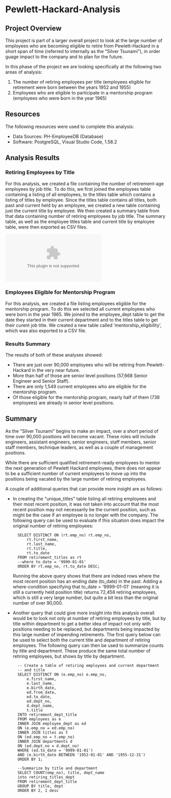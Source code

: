 # Pewlett-Hackard-Analysis

## Project Overview
This project is part of a larger overall project to look at the large number of employees who are becoming eligible to retire from Pewlett-Hackard in a short span of time (referred to internally as the "Silver Tsunami"), in order guage impact to the company and to plan for the future.  

In this phase of the project we are looking specifically at the following two areas of analysis:
1.  The number of retiring employees per title (employees eligible for retirement were born between the years 1952 and 1955)
1.  Employees who are eligible to participate in a mentorship program (employees who were born in the year 1965)


##  Resources
The following resources were used to complete this analysis:
- Data Sources: PH-EmployeeDB (Database)
- Software:  PostgreSQL, Visual Studio Code, 1.58.2


## Analysis Results
### Retiring Employees by Title 
For this analysis, we created a file containing the number of retirement-age employees by job title.  To do this, we first joined the employees table containing a listing of all employees, to the titles table which contains a listing of titles by employee. Since the titles table contains all titles, both past and current held by an employee, we created a new table containing just the current title by employee.  We then created a summary table from that data containing number of retiring employees by job title.  The summary table, as well as the employee titles table and current title by employee table, were then exported as CSV files.

![retiring_titles](https://github.com/adbauer06/Pewlett-Hackard-Analysis/blob/main/Data/retiring_titles.csv)
    
### Employees Eligible for Mentorship Program    
For this analysis, we created a file listing employees eligible for the mentorship program.  To do this we selected all current employees who were born in the year 1965.  We joined to the employee_dept table to get the date they started in their current department and to the titles table to get their curent job title.  We created a new table called 'mentorship_eligibility', which was also exported to a CSV file.   


### Results Summary    
The results of both of these analyses showed:
- There are just over 90,000 employees who will be retiring from Pewlett-Hackard in the very near future.
- More than half of those are senior level positions (57,668 Senior Engineer and Senior Staff).
- There are only 1,549 current employees who are eligible for the mentorship program.  
- Of those eligible for the mentorship program, nearly half of them (738 employees) are already in senior level positions.


 ## Summary

As the "Silver Tsunami" begins to make an impact, over a short period of time over 90,000 positions will become vacant.  These roles will include engineers, assistant engineers, senior engineers, staff members, senior staff members, technique leaders, as well as a couple of management positions.

While there are sufficient qualified retirement-ready employees to mentor the next generation of Pewlett Hackard employees, there does not appear to be a sufficient number of current employees to move up into the positions being vacated by the large number of retiring employees.

A couple of additional queries that can provide more insight are as follows:

- In creating the "unique_titles" table listing all retiring employees and their most recent position, it was not taken into account that the most recent position may not necessarily be the current position, such as might be the case if an employee is no longer with the company.  The following query can be used to evaluate if this situation does impact the original number of retiring employees:

        SELECT DISTINCT ON (rt.emp_no) rt.emp_no,
            rt.first_name,
            rt.last_name,
            rt.title,
            rt.to_date
        FROM retirement_titles as rt
        --where to_date = '9999-01-01'
        ORDER BY rt.emp_no, rt.to_date DESC;

    Running the above query shows that there are indeed rows where the most recent position has an ending date (to_date) in the past.  Adding a where-condition specifying that to_date = '9999-01-01' (meaning it is still a currently held position title) returns 72,458 retiring employees, which is still a very large number, but quite a bit less than the original number of over 90,000.

- Another query that could give more insight into this analysis overall would be to look not only at number of retiring employees by title, but by title within department to get a better idea of impact not only with positions needing to be replaced, but departments being impacted by this large number of impending retirements.  The first query below can be used to select both the current title and department of retiring employees.  The following query can then be used to summarize counts by title and department.  These produce the same total number of retiring employees, but shows by title by department.

        -- Create a table of retiring employees and current department 
        -- and title
        SELECT DISTINCT ON (e.emp_no) e.emp_no,
            e.first_name,
            e.last_name,
            e.birth_date,
            ed.from_date,
            ed.to_date,
            ed.dept_no,
            d.dept_name,
            t.title
        INTO retirement_dept_title
        FROM employees as e
        INNER JOIN employee_dept as ed
        ON (e.emp_no = ed.emp_no)
        INNER JOIN titles as t
        ON (ed.emp_no = t.emp_no)
        INNER JOIN departments d
        ON (ed.dept_no = d.dept_no)
        WHERE (ed.to_date = '9999-01-01')
        AND (e.birth_date BETWEEN '1952-01-01' AND '1955-12-31')
        ORDER BY 1;  

        --Summarize by title and department
        SELECT COUNT(emp_no), title, dept_name
        into retiring_titles_dept
        FROM retirement_dept_title
        GROUP BY title, dept
        ORDER BY 2, 1 desc     
